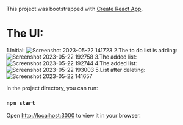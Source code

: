 This project was bootstrapped with [Create React App](https://github.com/facebook/create-react-app).
# The UI: 
1.Initial:
![Screenshot 2023-05-22 141723](https://github.com/anvarhaseeb/reminder-webapp/assets/56551899/528c4118-5b3f-4fd7-a9a3-206a8f3073da)
2.The to do list is adding:
![Screenshot 2023-05-22 192758](https://github.com/anvarhaseeb/reminder-webapp/assets/56551899/49894670-83c7-4ec6-8c25-8226d4aa51a4)
3.The added list:
![Screenshot 2023-05-22 192744](https://github.com/anvarhaseeb/reminder-webapp/assets/56551899/98557f36-03c8-4be9-862e-bc435c6ceeed)
4.The added list:
![Screenshot 2023-05-22 193003](https://github.com/anvarhaseeb/reminder-webapp/assets/56551899/5f0eab30-a1e1-48ab-9ed7-a61b7b9f26ba)
5.List after deleting:
![Screenshot 2023-05-22 141657](https://github.com/anvarhaseeb/reminder-webapp/assets/56551899/e0ff0662-5c67-46ee-a957-7a7bd53be7e3)

In the project directory, you can run:
### `npm start`
Open [http://localhost:3000](http://localhost:3000) to view it in your browser.
